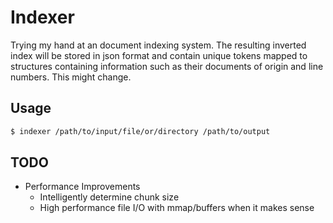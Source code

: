 # Indexer
Trying my hand at an document indexing system. The resulting inverted index will be stored in json format and contain unique tokens mapped to structures containing information such as their documents of origin and line numbers. This might change.

## Usage
```sh
$ indexer /path/to/input/file/or/directory /path/to/output
```
## TODO
* Performance Improvements
    * Intelligently determine chunk size
    * High performance file I/O with mmap/buffers when it makes sense